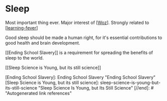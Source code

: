 # Sleep

Most important thing ever. Major interest of [[Woz]]. Strongly related to [[learning-fever]]

Good sleep should be made a human right, for it's essential contributions to good health and brain development.

[[Ending School Slavery]] is a requirement for spreading the benefits of sleep to the world.

[[Sleep Science is Young, but its still science]]   

[//begin]: # "Autogenerated link references for markdown compatibility"
[Woz]: Woz "Woz"
[learning-fever]: learning-fever "Learning Fever"
[Ending School Slavery]: Ending School Slavery "Ending School Slavery"
[Sleep Science is Young, but its still science]: sleep-science-is-young-but-its-still-science "Sleep Science Is Young, but Its Still Science"
[//end]: # "Autogenerated link references"